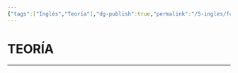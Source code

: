 ```yaml
---
{"tags":["Inglés","Teoría"],"dg-publish":true,"permalink":"/5-ingles/fundamentos-del-ingles/","dgPassFrontmatter":true}
---
```


# TEORÍA
---
